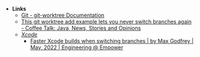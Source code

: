 - **Links**
	- [Git - git-worktree Documentation](https://git-scm.com/docs/git-worktree)
	- [This git worktree add example lets you never switch branches again - Coffee Talk: Java, News, Stories and Opinions](https://www.theserverside.com/blog/Coffee-Talk-Java-News-Stories-and-Opinions/Use-this-git-worktree-add-example-and-never-switch-branches-again)
	- *[Xcode](../Apple%20Technologies/Apple%20Platform%20Specifics/Apple%20Developer%20Tools/Xcode.md)*
		- [Faster Xcode builds when switching branches | by Max Godfrey | May, 2022 | Engineering @ Empower](https://engineering.empower.me/faster-xcode-builds-when-switching-branches-67133ccfdc33)